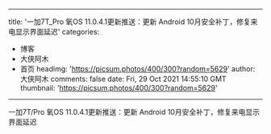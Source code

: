 
---
title: '一加7T_Pro 氧OS 11.0.4.1更新推送：更新 Android 10月安全补丁，修复来电显示界面延迟'
categories: 
 - 博客
 - 大侠阿木
 - 首页
headimg: 'https://picsum.photos/400/300?random=5629'
author: 大侠阿木
comments: false
date: Fri, 29 Oct 2021 14:55:10 GMT
thumbnail: 'https://picsum.photos/400/300?random=5629'
---

<div>   
一加7T/Pro 氧OS 11.0.4.1更新推送：更新 Android 10月安全补丁，修复来电显示界面延迟  
</div>
            